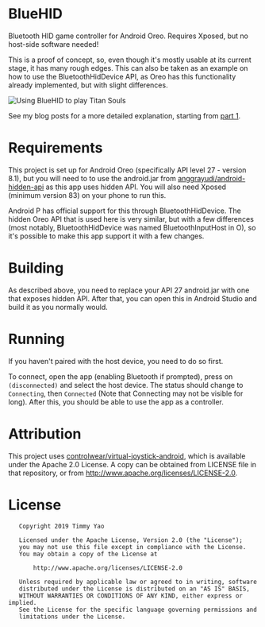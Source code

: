 # BlueHID

Bluetooth HID game controller for Android Oreo.
Requires Xposed, but no host-side software needed!

This is a proof of concept, so, even though it's mostly usable at its current stage, it has many rough edges.
This can also be taken as an example on how to use the BluetoothHidDevice API, as Oreo has this functionality already implemented, but with slight differences.

![Using BlueHID to play Titan Souls](media/bluehid.gif)

See my blog posts for a more detailed explanation, starting from [part 1](https://ralismark.github.io/2019/01/04/bluehid-1.html).

# Requirements

This project is set up for Android Oreo (specifically API level 27 - version 8.1), but you will need to to use the android.jar from [anggrayudi/android-hidden-api](https://github.com/anggrayudi/android-hidden-api) as this app uses hidden API.
You will also need Xposed (minimum version 83) on your phone to run this.

Android P has official support for this through BluetoothHidDevice.
The hidden Oreo API that is used here is very similar, but with a few differences (most notably, BluetoothHidDevice was named BluetoothInputHost in O), so it's possible to make this app support it with a few changes.

# Building

As described above, you need to replace your API 27 android.jar with one that exposes hidden API.
After that, you can open this in Android Studio and build it as you normally would.

# Running

If you haven't paired with the host device, you need to do so first.

To connect, open the app (enabling Bluetooth if prompted), press on `(disconnected)` and select the host device.
The status should change to `Connecting`, then `Connected` (Note that Connecting may not be visible for long).
After this, you should be able to use the app as a controller.

# Attribution

This project uses [
controlwear/virtual-joystick-android](https://github.com/controlwear/virtual-joystick-android), which is available under the Apache 2.0 License.
A copy can be obtained from LICENSE file in that repository, or from http://www.apache.org/licenses/LICENSE-2.0.

# License

```
   Copyright 2019 Timmy Yao

   Licensed under the Apache License, Version 2.0 (the "License");
   you may not use this file except in compliance with the License.
   You may obtain a copy of the License at

       http://www.apache.org/licenses/LICENSE-2.0

   Unless required by applicable law or agreed to in writing, software
   distributed under the License is distributed on an "AS IS" BASIS,
   WITHOUT WARRANTIES OR CONDITIONS OF ANY KIND, either express or implied.
   See the License for the specific language governing permissions and
   limitations under the License.
```
